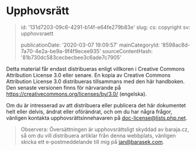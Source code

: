 Upphovsrätt
===========

> id: '131d7203-09c6-4291-b14f-e64fe279b83e'
> slug:
> 	cs: copyright
> 	sv: upphovsraett
> 
> publicationDate: '2020-03-07 19:09:57'
> mainCategoryId: '8598ac8d-7a70-4e2a-be9a-9f4f9ecee935'
> sourceContentHash: '81b730dc583cecbecbee3c6ade7c7905'

Detta material får endast distribueras enligt villkoren i Creative Commons Attribution License 3.0 eller senare. En kopia av Creative Commons Attribution License 3.0 distribueras tillsammans med den här handboken. Den senaste versionen finns för närvarande på <a href="https://creativecommons.org/licenses/by/3.0/">https://creativecommons.org/licenses/by/3.0/</a> (engelska).

Om du är intresserad av att distribuera eller publicera det här dokumentet helt eller delvis, ändrat eller oförändrat, och om du har några frågor, vänligen kontakta upphovsrättsinnehavaren på doc-license@lists.php.net.

> Observera: Översättningen är upphovsrättsligt skyddad av baraja.cz, så om du vill distribuera artiklar från denna webbplats, vänligen skicka ett e-postmeddelande till mig på jan@barasek.com.
